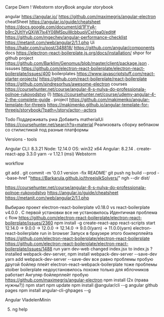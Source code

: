 Carpe Diem
! Webstorm
storyBook
angular storybook

angular
https://angular.io/
https://github.com/maximegris/angular-electron
cheatSheet
https://angular.io/guide/cheatsheet
https://docs.google.com/document/d/1FYyA-b9rc2UtlYyQXjW7lx4Y08MSpuWcbbuqVCxHga0/edit#
https://github.com/mgechev/angular-performance-checklist
https://metanit.com/web/angular2/1.1.php
Ui
https://habr.com/ru/post/348818/
https://github.com/angular/components
docs
https://electron-react-boilerplate.js.org/docs/installation/
shpor for github project
https://github.com/Barklim/Genomus/blob/master/client/package.json
.
issuses
https://github.com/electron-react-boilerplate/electron-react-boilerplate/issues/400
boilerplates
https://www.javascriptstuff.com/react-starter-projects/
https://github.com/react-boilerplate/react-boilerplate
https://github.com/sindresorhus/awesome-electron
courses
https://coursehunter.net/course/angular-8-s-nulya-do-professionala-polnoe-rukovodstvo (!)
https://coursehunter.net/course/udemy-angular-4-2-the-complete-guide
.
project 
https://github.com/makimenko/angular-template-for-threejs
https://makimenko.github.io/angular-template-for-threejs/storybook/?path=/story/actor--actors

Todo
Поддерживать pwa
Добавить matherialUi
https://coursehunter.net/search?q=material
Реализовать сборку вебпаком со стилистикой под разные платформы

Versions - tools

Angular CLI: 8.3.21
Node: 12.14.0
OS: win32 x64
Angular: 8.2.14
.
create-react-app 3.3.0
yarn -v 1.12.1 (msi)
Webstorm


workflow

git add .
git commit -m '0.0.1 version -fix README'
git push
ng build --prod --base-href "https://Barkarula.github.io/threejsIkSolvers/"
ngh --dir dist/

https://coursehunter.net/course/angular-8-s-nulya-do-professionala-polnoe-rukovodstvo 
https://angular.io/guide/cheatsheet
https://metanit.com/web/angular2/1.1.php

Выбираю проект 
electron-react-boilerplate
v0.18.0
vs
react-boilerplate
v4.0.0
.
С первой установки все не установилось
Идентичная проблема с flow
	https://github.com/electron-react-boilerplate/electron-react-boilerplate/issues/2360
npm install -g create-react-app
	react-scripts start
12.14.0 -> 9.0.0 -> 12.0.0 -> 12.14.0 -> 9.0.0(yarn) -> 11.0.0(yarn)
electron-react-boilerplate run in browser
Запуск в браузере этого боилерплейта
	https://github.com/electron-react-boilerplate/electron-react-boilerplate
	https://github.com/electron-react-boilerplate/electron-react-boilerplate/issues/1488
	run yarn dev-web 
	changed index.jsx to index.js ?
	installed webpack-dev-server,
	npm install webpack-dev-server --save-dev
	yarn add webpack-dev-server --save-dev
	все равно проблемы
пробую другой бойлер плейт electron-react-webpack-boilerplate
	тоже проблемы
stoiber boilerplate недоустановилось
	похоже только для яблочников работает
Ангуляр бойлерплейт пробую
	https://github.com/maximegris/angular-electron
	npm install (2x (права нужны?))
	npm start
	npm update
	npm install @angular/cli --g
	angular github pages
	npm install angular-cli-ghpages --g

Angular VladelenMinin

5. ng help